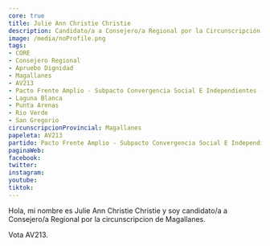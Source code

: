 ```yaml
---
core: true
title: Julie Ann Christie Christie
description: Candidato/a a Consejero/a Regional por la Circunscripción de Magallanes
image: /media/noProfile.png
tags:
- CORE
- Consejero Regional
- Apruebo Dignidad
- Magallanes
- AV213
- Pacto Frente Amplio - Subpacto Convergencia Social E Independientes - Convergencia Social
- Laguna Blanca
- Punta Arenas
- Rio Verde
- San Gregorio
circunscripcionProvincial: Magallanes
papeleta: AV213
partido: Pacto Frente Amplio - Subpacto Convergencia Social E Independientes - Convergencia Social
paginaWeb:
facebook:
twitter:
instagram:
youtube:
tiktok:
---
```

Hola, mi nombre es Julie Ann Christie Christie y soy candidato/a a Consejero/a Regional por la circunscripcion de Magallanes.

Vota AV213.